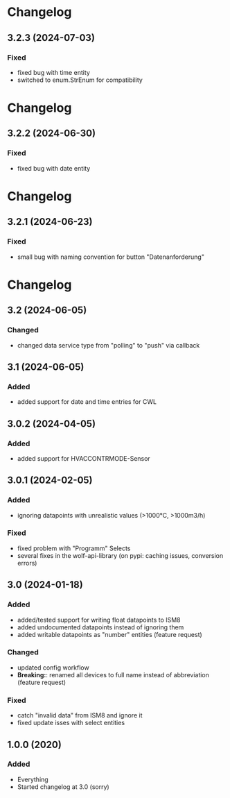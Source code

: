 # Changelog
## 3.2.3 (2024-07-03)
### Fixed
- fixed bug with time entity
- switched to enum.StrEnum for compatibility

# Changelog
## 3.2.2 (2024-06-30)
### Fixed
- fixed bug with date entity

# Changelog
## 3.2.1 (2024-06-23)
### Fixed
- small bug with naming convention for button "Datenanforderung"

# Changelog
## 3.2 (2024-06-05)
### Changed
- changed data service type from "polling" to "push" via callback

## 3.1 (2024-06-05)
### Added
- added support for date and time entries for CWL

## 3.0.2 (2024-04-05)
### Added
- added support for HVACCONTRMODE-Sensor

## 3.0.1 (2024-02-05)
### Added
- ignoring datapoints with unrealistic values (>1000°C, >1000m3/h)
### Fixed
- fixed problem with "Programm" Selects
- several fixes in the wolf-api-library (on pypi: caching issues, conversion errors)

## 3.0 (2024-01-18)
### Added
- added/tested support for writing float datapoints to ISM8
- added undocumented datapoints instead of ignoring them
- added writable datapoints as "number" entities (feature request)
### Changed
- updated config workflow
- **Breaking:**: renamed all devices to full name instead of abbreviation (feature request)
### Fixed
- catch "invalid data" from ISM8 and ignore it
- fixed update isses with select entities


## 1.0.0 (2020)
### Added
- Everything
- Started changelog at 3.0 (sorry)

